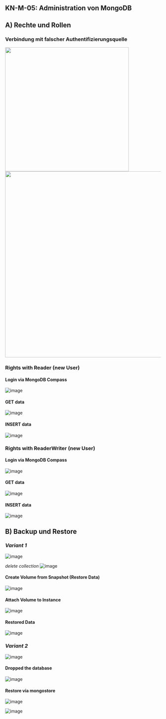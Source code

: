 ## KN-M-05: Administration von MongoDB
 
## A) Rechte und Rollen

### Verbindung mit falscher Authentifizierungsquelle

<img width="400" src="https://github.com/user-attachments/assets/df2cb49b-d7d1-4099-8699-d80dd6831cda">

<img width="600" src="https://github.com/user-attachments/assets/ed86c1f7-ac3f-48f4-8f6c-5943d3682ab9">

### Rights with Reader (new User)

#### Login via MongoDB Compass


![image](https://github.com/user-attachments/assets/99aa7fa7-349c-4d74-af03-2e660788fc1a)

#### GET data

![image](https://github.com/user-attachments/assets/75cec337-6e77-4c71-8573-b7cda12c9595)

#### INSERT data

![image](https://github.com/user-attachments/assets/d1cc89f5-55d8-4038-bfad-d45bea06c488)

### Rights with ReaderWriter (new User)

#### Login via MongoDB Compass

![image](https://github.com/user-attachments/assets/3bcd61b5-8b59-4c0e-94c6-b341ba3c991f)


#### GET data

![image](https://github.com/user-attachments/assets/131ce262-d579-4a9d-b6e8-3eca03a8942f)


#### INSERT data 

![image](https://github.com/user-attachments/assets/ac0ef5fb-300f-4072-9a0c-6318ae2b27aa)


## B) Backup und Restore


### *Variant 1*

![image](https://github.com/user-attachments/assets/8d6b4598-993f-409c-ba0f-752ed12ba120)

*delete collection*
![image](https://github.com/user-attachments/assets/1107e408-d451-401a-8cad-5d09b958c187)

#### Create Volume from Snapshot (Restore Data)

![image](https://github.com/user-attachments/assets/4935f476-f5fd-4d9c-a004-f8f4c507906f)

#### Attach Volume to Instance 

![image](https://github.com/user-attachments/assets/9e31860e-344e-45f4-a526-0a74f893f3b8)

#### Restored Data

![image](https://github.com/user-attachments/assets/056e76b5-9bd2-4471-9ba3-5e1fc12a0976)


### *Variant 2*

![image](https://github.com/user-attachments/assets/0372a5ea-8152-4588-bbf5-184f15f047ba)


#### Dropped the database

![image](https://github.com/user-attachments/assets/0572862a-5991-4770-a9a6-3afa0ec13d03)

#### Restore via mongostore

![image](https://github.com/user-attachments/assets/d79a6aab-e23d-401b-8d6a-ef96c53e7ba0)



![image](https://github.com/user-attachments/assets/d4f46fdf-a795-4b72-8989-30e327c56bbc)





